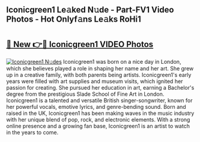 ## Iconicgreen1 Le𝚊ked N𝚞de - Part-FV1 Video Photos - Hot Onlyf𝚊ns Le𝚊ks RoHi1

# <h2><a href="http://ab89009.deff.icu/?id=Iconicgreen1">🔗 New 👉🔴 Iconicgreen1 VIDEO Photos</a></h2>

[![Iconicgreen1 N𝚞des](https://i.imgur.com/rIISA9y.gif)](http://ab89009.deff.icu/?id=Iconicgreen1)
Iconicgreen1 was born on a nice day in London, which she believes played a role in shaping her name and her art. She grew up in a creative family, with both parents being artists. Iconicgreen1's early years were filled with art supplies and museum visits, which ignited her passion for creating. She pursued her education in art, earning a Bachelor's degree from the prestigious Slade School of Fine Art in London. Iconicgreen1 is a talented and versatile British singer-songwriter, known for her powerful vocals, emotive lyrics, and genre-bending sound. Born and raised in the UK, Iconicgreen1 has been making waves in the music industry with her unique blend of pop, rock, and electronic elements. With a strong online presence and a growing fan base, Iconicgreen1 is an artist to watch in the years to come.

